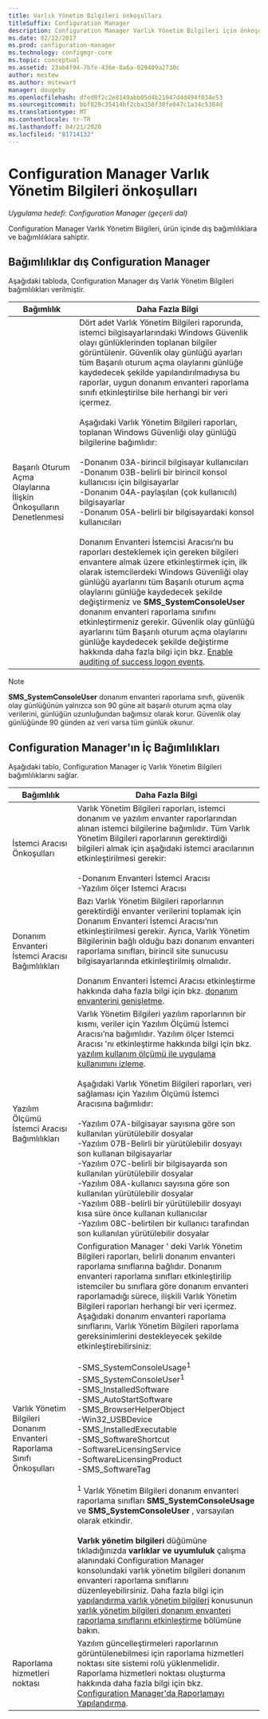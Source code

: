 ```yaml
---
title: Varlık Yönetim Bilgileri önkoşulları
titleSuffix: Configuration Manager
description: Configuration Manager Varlık Yönetim Bilgileri için önkoşulları alın.
ms.date: 02/22/2017
ms.prod: configuration-manager
ms.technology: configmgr-core
ms.topic: conceptual
ms.assetid: 23ab4f94-7bfe-436e-8a6a-029409a2730c
author: mestew
ms.author: mstewart
manager: dougeby
ms.openlocfilehash: dfed0f2c2e8149abb05d4b21047d4d494f034e53
ms.sourcegitcommit: bbf820c35414bf2cba356f30fe047c1a34c5384d
ms.translationtype: MT
ms.contentlocale: tr-TR
ms.lasthandoff: 04/21/2020
ms.locfileid: "81714132"
---
```

# <a name="prerequisites-for-asset-intelligence-in-configuration-manager"></a>Configuration Manager Varlık Yönetim Bilgileri önkoşulları

*Uygulama hedefi: Configuration Manager (geçerli dal)*

Configuration Manager Varlık Yönetim Bilgileri, ürün içinde dış bağımlılıklara ve bağımlılıklara sahiptir.  

## <a name="dependencies-external-to-configuration-manager"></a>Bağımlılıklar dış Configuration Manager  
 Aşağıdaki tabloda, Configuration Manager dış Varlık Yönetim Bilgileri bağımlılıkları verilmiştir.  

|Bağımlılık|Daha Fazla Bilgi|  
|----------------|----------------------|  
|Başarılı Oturum Açma Olaylarına İlişkin Önkoşulların Denetlenmesi|Dört adet Varlık Yönetim Bilgileri raporunda, istemci bilgisayarlarındaki Windows Güvenlik olayı günlüklerinden toplanan bilgiler görüntülenir. Güvenlik olay günlüğü ayarları tüm Başarılı oturum açma olaylarını günlüğe kaydedecek şekilde yapılandırılmadıysa bu raporlar, uygun donanım envanteri raporlama sınıfı etkinleştirilse bile herhangi bir veri içermez.<br /><br /> Aşağıdaki Varlık Yönetim Bilgileri raporları, toplanan Windows Güvenliği olay günlüğü bilgilerine bağımlıdır:<br /><br /> -Donanım 03A-birincil bilgisayar kullanıcıları<br />-Donanım 03B-belirli bir birincil konsol kullanıcısı için bilgisayarlar<br />-Donanım 04A-paylaşılan (çok kullanıcılı) bilgisayarlar<br />-Donanım 05A-belirli bir bilgisayardaki konsol kullanıcıları<br /><br /> Donanım Envanteri İstemcisi Aracısı’nı bu raporları desteklemek için gereken bilgileri envantere almak üzere etkinleştirmek için, ilk olarak istemcilerdeki Windows Güvenliği olay günlüğü ayarlarını tüm Başarılı oturum açma olaylarını günlüğe kaydedecek şekilde değiştirmeniz ve **SMS_SystemConsoleUser** donanım envanteri raporlama sınıfını etkinleştirmeniz gerekir. Güvenlik olay günlüğü ayarlarını tüm Başarılı oturum açma olaylarını günlüğe kaydedecek şekilde değiştirme hakkında daha fazla bilgi için bkz. [Enable auditing of success logon events](../../../../core/clients/manage/asset-intelligence/configuring-asset-intelligence.md#BKMK_EnableSuccessLogonEvents).|  

> [!NOTE]  
>  **SMS_SystemConsoleUser** donanım envanteri raporlama sınıfı, güvenlik olay günlüğünün yalnızca son 90 güne ait başarılı oturum açma olay verilerini, günlüğün uzunluğundan bağımsız olarak korur. Güvenlik olay günlüğünde 90 günden az veri varsa tüm günlük okunur.  

## <a name="dependencies-internal-to-configuration-manager"></a>Configuration Manager'ın İç Bağımlılıkları  
 Aşağıdaki tablo, Configuration Manager iç Varlık Yönetim Bilgileri bağımlılıklarını sağlar.  

|Bağımlılık|Daha Fazla Bilgi|  
|----------------|----------------------|  
|İstemci Aracısı Önkoşulları|Varlık Yönetim Bilgileri raporları, istemci donanım ve yazılım envanter raporlarından alınan istemci bilgilerine bağımlıdır. Tüm Varlık Yönetim Bilgileri raporlarının gerektirdiği bilgileri almak için aşağıdaki istemci aracılarının etkinleştirilmesi gerekir:<br /><br /> -Donanım Envanteri İstemci Aracısı<br />-Yazılım ölçer Istemci Aracısı|  
|Donanım Envanteri İstemci Aracısı Bağımlılıkları|Bazı Varlık Yönetim Bilgileri raporlarının gerektirdiği envanter verilerini toplamak için Donanım Envanteri İstemci Aracısı’nın etkinleştirilmesi gerekir. Ayrıca, Varlık Yönetim Bilgilerinin bağlı olduğu bazı donanım envanteri raporlama sınıfları, birincil site sunucusu bilgisayarlarında etkinleştirilmiş olmalıdır.<br /><br /> Donanım Envanteri İstemci Aracısı etkinleştirme hakkında daha fazla bilgi için bkz. [donanım envanterini genişletme](../../../../core/clients/manage/inventory/extend-hardware-inventory.md).|  
|Yazılım Ölçümü İstemci Aracısı Bağımlılıkları|Varlık Yönetim Bilgileri yazılım raporlarının bir kısmı, veriler için Yazılım Ölçümü İstemci Aracısı’na bağımlıdır. Yazılım ölçer Istemci Aracısı 'nı etkinleştirme hakkında bilgi için bkz. [yazılım kullanım ölçümü ile uygulama kullanımını izleme](../../../../apps/deploy-use/monitor-app-usage-with-software-metering.md).<br /><br /> Aşağıdaki Varlık Yönetim Bilgileri raporları, veri sağlaması için Yazılım Ölçümü İstemci Aracısına bağımlıdır:<br /><br /> -Yazılım 07A-bilgisayar sayısına göre son kullanılan yürütülebilir dosyalar<br />-Yazılım 07B-Belirli bir yürütülebilir dosyayı son kullanan bilgisayarlar<br />-Yazılım 07C-belirli bir bilgisayarda son kullanılan yürütülebilir dosyalar<br />-Yazılım 08A-kullanıcı sayısına göre son kullanılan yürütülebilir dosyalar<br />-Yazılım 08B-belirli bir yürütülebilir dosyayı kısa süre önce kullanan kullanıcılar<br />-Yazılım 08C-belirtilen bir kullanıcı tarafından son kullanılan yürütülebilir dosyalar|  
|Varlık Yönetim Bilgileri Donanım Envanteri Raporlama Sınıfı Önkoşulları|Configuration Manager ' deki Varlık Yönetim Bilgileri raporları, belirli donanım envanteri raporlama sınıflarına bağlıdır. Donanım envanteri raporlama sınıfları etkinleştirilip istemciler bu sınıflara göre donanım envanteri raporlamadığı sürece, ilişkili Varlık Yönetim Bilgileri raporları herhangi bir veri içermez. Aşağıdaki donanım envanteri raporlama sınıflarını, Varlık Yönetim Bilgileri raporlama gereksinimlerini destekleyecek şekilde etkinleştirebilirsiniz:<br /><br /> -SMS_SystemConsoleUsage<sup>1</sup><br />-SMS_SystemConsoleUser<sup>1</sup><br />-SMS_InstalledSoftware<br />-SMS_AutoStartSoftware<br />-SMS_BrowserHelperObject<br />-Win32_USBDevice<br />-SMS_InstalledExecutable<br />-SMS_SoftwareShortcut<br />-SoftwareLicensingService<br />-SoftwareLicensingProduct<br />-SMS_SoftwareTag<br /><br /> <sup>1</sup> Varlık Yönetim Bilgileri donanım envanteri raporlama sınıfları **SMS_SystemConsoleUsage** ve **SMS_SystemConsoleUser** , varsayılan olarak etkindir.<br /><br /> **Varlık yönetim bilgileri** düğümüne tıkladığınızda **varlıklar ve uyumluluk** çalışma alanındaki Configuration Manager konsolundaki varlık yönetim bilgileri donanım envanteri raporlama sınıflarını düzenleyebilirsiniz. Daha fazla bilgi için [yapılandırma varlık yönetim bilgileri](../../../../core/clients/manage/asset-intelligence/configuring-asset-intelligence.md) konusunun [varlık yönetim bilgileri donanım envanteri raporlama sınıflarını etkinleştirme](../../../../core/clients/manage/asset-intelligence/configuring-asset-intelligence.md#BKMK_EnableAssetIntelligence) bölümüne bakın.|  
|Raporlama hizmetleri noktası|Yazılım güncelleştirmeleri raporlarının görüntülenebilmesi için raporlama hizmetleri noktası site sistemi rolü yüklenmelidir. Raporlama hizmetleri noktası oluşturma hakkında daha fazla bilgi için bkz. [Configuration Manager'da Raporlamayı Yapılandırma](https://go.microsoft.com/fwlink/p/?LinkId=232661).|  

